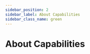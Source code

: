 ```yaml
---
sidebar_position: 2
sidebar_label: About Capabilities
sidebar_class_name: green
---
```


# About Capabilities